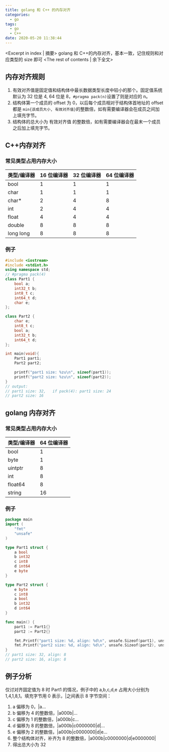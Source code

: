 ```yaml
---
title: golang 和 C++ 的内存对齐
categories:
  - go
tags:
  - go
  - C++
date: 2020-05-20 11:38:44
---
```


<Excerpt in index | 摘要>
golang 和 C++的内存对齐，基本一致，记住规则和对应类型的 size 即可 <!-- more -->
<The rest of contents | 余下全文>

## 内存对齐规则

1. 有效对齐值是固定值和结构体中最长数据类型长度中较小的那个。固定值系统默认为 32 位是 4, 64 位是 8，`#pragma pack(n)`设置了则是对应的 n。
2. 结构体第一个成员的 offset 为 0，以后每个成员相对于结构体首地址的 offset 都是 `min{该成员大小, 有效对齐值}`的整数倍，如有需要编译器会在成员之间加上填充字节。
3. 结构体的总大小为 有效对齐值 的整数倍，如有需要编译器会在最末一个成员之后加上填充字节。

## C++内存对齐

### 常见类型占用内存大小

| 类型/编译器 | 16 位编译器 | 32 位编译器 | 64 位编译器 |
| ----------- | ----------- | ----------- | ----------- |
| bool        | 1           | 1           | 1           |
| char        | 1           | 1           | 1           |
| char\*      | 2           | 4           | 8           |
| int         | 2           | 4           | 4           |
| float       | 4           | 4           | 4           |
| double      | 8           | 8           | 8           |
| long long   | 8           | 8           | 8           |

### 例子

```C++
#include <iostream>
#include <stdint.h>
using namespace std;
// #pragma pack(4)
class Part1 {
    bool a;
    int32_t b;
    int8_t c;
    int64_t d;
    char e;
};

class Part2 {
    char e;
    int8_t c;
    bool a;
    int32_t b;
    int64_t d;
};

int main(void){
    Part1 part1;
    Part2 part2;

    printf("part1 size: %zu\n", sizeof(part1));
    printf("part2 size: %zu\n", sizeof(part2));
}
// output:
// part1 size: 32,   if pack(4): part1 size: 24
// part2 size: 16
```

## golang 内存对齐

### 常见类型占用内存大小

| 类型/编译器 | 64 位编译器 |
| ----------- | ----------- |
| bool        | 1           |
| byte        | 1           |
| uintptr     | 8           |
| int         | 8           |
| float64     | 8           |
| string      | 16          |

### 例子

```go
package main
import (
    "fmt"
    "unsafe"
)

type Part1 struct {
    a bool
    b int32
    c int8
    d int64
    e byte
}

type Part2 struct {
    e byte
    c int8
    a bool
    b int32
    d int64
}

func main() {
    part1 := Part1{}
    part2 := Part2{}

    fmt.Printf("part1 size: %d, align: %d\n", unsafe.Sizeof(part1), unsafe.Alignof(part1))
    fmt.Printf("part2 size: %d, align: %d\n", unsafe.Sizeof(part2), unsafe.Alignof(part2))
}
// part1 size: 32, align: 8
// part2 size: 16, align: 8
```

## 例子分析

仅讨对齐固定值为 8 时 Part1 的情况，例子中的 a,b,c,d,e 占用大小分别为 1,4,1,8,1。填充字节用 0 表示，|之间表示 8 字节空间：

1. a 偏移为 0，|a...
2. b 偏移为 4 的整数倍，|a000b|...
3. c 偏移为 1 的整数倍，|a000b|c...
4. d 偏移为 8 的整数倍，|a000b|c0000000|d|...
5. e 偏移为 2 的整数倍，|a000b|c0000000|d|e...
6. 整个结构体对齐，补齐为 8 的整数倍，|a000b|c0000000|d|e0000000|
7. 得出总大小为 32
